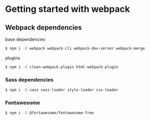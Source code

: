 # Getting started with webpack

## Webpack dependencies
base dependencies
```sh
$ npm i -D webpack webpack-cli webpack-dev-server webpack-merge 
```
plugins
```sh
$ npm i -D clean-webpack-plugin html-webpack-plugin
```
### Sass dependencies
```sh
$ npm i -D sass sass-loader style-loader css-loader
```
### Fontawesome
```sh
$ npm i -D @fortawesome/fontawesome-free
```